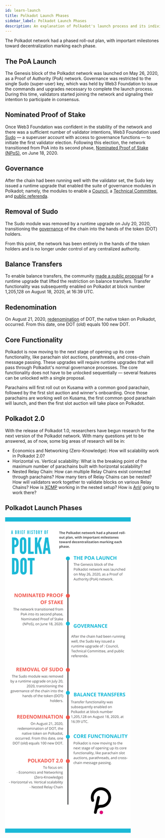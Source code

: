```yaml
---
id: learn-launch
title: Polkadot Launch Phases
sidebar_label: Polkadot Launch Phases
description: An explanation of Polkadot's launch process and its individual phases
---
```


The Polkadot network had a phased roll-out plan, with important milestones toward decentralization
marking each phase.

## The PoA Launch

The Genesis block of the Polkadot network was launched on May 26, 2020, as a Proof of Authority
(PoA) network. Governance was restricted to the single Sudo (super-user) key, which was held by Web3
Foundation to issue the commands and upgrades necessary to complete the launch process. During this
time, validators started joining the network and signaling their intention to participate in
consensus.

## Nominated Proof of Stake

Once Web3 Foundation was confident in the stability of the network and there was a sufficient number
of validator intentions, Web3 Foundation used [Sudo](https://youtu.be/InekMjJpVdo) &mdash; a
superuser account with access to governance functions &mdash; to initiate the first validator
election. Following this election, the network transitioned from PoA into its second phase,
[Nominated Proof of Stake (NPoS)](learn-staking), on June 18, 2020.

## Governance

After the chain had been running well with the validator set, the Sudo key issued a runtime upgrade
that enabled the suite of governance modules in Polkadot; namely, the modules to enable a
[Council](learn-governance#council), a [Technical Committee](learn-governance#technical-committee),
and [public referenda](learn-governance#public-referenda).

## Removal of Sudo

The Sudo module was removed by a runtime upgrade on July 20, 2020, transitioning the
[governance](learn-governance) of the chain into the hands of the token (DOT) holders.

From this point, the network has been entirely in the hands of the token holders and is no longer
under control of any centralized authority.

## Balance Transfers

To enable balance transfers, the community [made a public proposal](maintain-guides-democracy) for a
runtime upgrade that lifted the restriction on balance transfers. Transfer functionality was
subsequently enabled on Polkadot at block number 1,205,128 on August 18, 2020, at 16:39 UTC.

## Redenomination

On August 21, 2020, [redenomination](redenomination) of DOT, the native token on Polkadot, occurred.
From this date, one DOT (old) equals 100 new DOT.

## Core Functionality

Polkadot is now moving to the next stage of opening up its core functionality, like parachain slot
auctions, parathreads, and cross-chain message passing. These upgrades will require runtime upgrades
that will pass through Polkadot's normal governance processes. The core functionality does not have
to be unlocked sequentially &mdash; several features can be unlocked with a single proposal.

Parachains will first roll out on Kusama with a common good parachain, followed by the first slot
auction and winner's onboarding. Once those parachains are working well on Kusama, the first common
good parachain will launch, and then the first slot auction will take place on Polkadot.

## Polkadot 2.0

With the release of Polkadot 1.0, researchers have begun research for the next version of the
Polkadot network. With many questions yet to be answered, as of now, some big areas of research will
be in:

- Economics and Networking (Zero-Knowledge): How will scalability work in Polkadot 2.0?
- Horizontal vs. Vertical scalability: What is the breaking point of the maximum number of
  parachains built with horizontal scalability?
- Nested Relay Chain: How can multiple Relay Chains exist connected through parachains? How many
  tiers of Relay Chains can be nested? How will validators work together to validate blocks on
  various Relay Chains? How is [XCMP](learn-crosschain) working in the nested setup? How is
  [AnV](learn-availability) going to work there?
  
## Polkadot Launch Phases

![Claim Step 1](assets/launch-phases/launch-phases.png "Polkadot Launch Phases")
